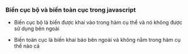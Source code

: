 
### Biến cục bộ và biến toàn cục trong javascript

- Biến cục bộ là biến được khai vào trong hàm cụ thể và nó không được sử dụng bên ngoài

- Biến toàn cục là biến khai báo bên ngoài và không nằm trong hàm cụ thể nào cả

